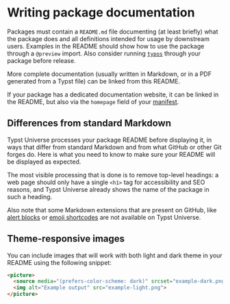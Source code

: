 # Writing package documentation

Packages must contain a `README.md` file documenting (at least briefly) what the
package does and all definitions intended for usage by downstream users.
Examples in the README should show how to use the package through a `@preview`
import. Also consider running [`typos`][typos] through your package before
release.

More complete documentation (usually written in Markdown, or in a PDF
generated from a Typst file) can be linked from this README.

If your package has a dedicated documentation website, it can be linked in the
README, but also via the `homepage` field of your [manifest].

## Differences from standard Markdown

Typst Universe processes your package README before displaying it,
in ways that differ from standard Markdown and from what GitHub or other
Git forges do. Here is what you need to know to make sure your README
will be displayed as expected.

The most visible processing that is done is to remove top-level headings: a web
page should only have a single `<h1>` tag for accessibility and SEO reasons, and
Typst Universe already shows the name of the package in such a heading.

Also note that some Markdown extensions that are present on GitHub, like
[alert blocks] or [emoji shortcodes] are not available on Typst Universe.

## Theme-responsive images

You can include images that will work with both light and dark theme in your README
using the following snippet:

```html
<picture>
  <source media="(prefers-color-scheme: dark)" srcset="example-dark.png">
  <img alt="Example output" src="example-light.png">
</picture>
```

[typos]: https://github.com/crate-ci/typos
[manifest]: manifest.md
[alert blocks]: https://docs.github.com/en/get-started/writing-on-github/getting-started-with-writing-and-formatting-on-github/basic-writing-and-formatting-syntax#alerts
[emoji shortcodes]: https://docs.github.com/en/get-started/writing-on-github/getting-started-with-writing-and-formatting-on-github/basic-writing-and-formatting-syntax#using-emojis
